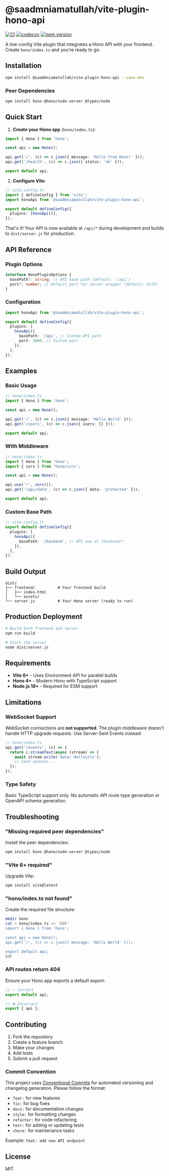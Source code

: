 # @saadmniamatullah/vite-plugin-hono-api

[![CI](https://github.com/saadmniamatullah/vite-plugin-hono-api/workflows/CI/badge.svg)](https://github.com/saadmniamatullah/vite-plugin-hono-api/actions)
[![codecov](https://codecov.io/gh/saadmniamatullah/vite-plugin-hono-api/graph/badge.svg)](https://codecov.io/gh/saadmniamatullah/vite-plugin-hono-api)
[![npm version](https://badge.fury.io/js/%40saadmniamatullah%2Fvite-plugin-hono-api.svg)](https://www.npmjs.com/package/@saadmniamatullah/vite-plugin-hono-api)

A low-config Vite plugin that integrates a Hono API with your frontend. Create `hono/index.ts` and you're ready to go.

## Installation

```bash
npm install @saadmniamatullah/vite-plugin-hono-api --save-dev
```

### Peer Dependencies

```bash
npm install hono @hono/node-server @types/node
```

## Quick Start

1. **Create your Hono app** (`hono/index.ts`):

```typescript
import { Hono } from 'hono';

const api = new Hono();

api.get('/', (c) => c.json({ message: 'Hello from Hono!' }));
api.get('/health', (c) => c.json({ status: 'ok' }));

export default api;
```

2. **Configure Vite**:

```typescript
// vite.config.ts
import { defineConfig } from 'vite';
import honoApi from '@saadmniamatullah/vite-plugin-hono-api';

export default defineConfig({
  plugins: [honoApi()],
});
```

That's it! Your API is now available at `/api/*` during development and builds to `dist/server.js` for production.

## API Reference

### Plugin Options

```typescript
interface HonoPluginOptions {
  basePath?: string; // API base path (default: '/api')
  port?: number; // Default port for server wrapper (default: 4173)
}
```

### Configuration

```typescript
import honoApi from '@saadmniamatullah/vite-plugin-hono-api';

export default defineConfig({
  plugins: [
    honoApi({
      basePath: '/api', // Custom API path
      port: 3000, // Custom port
    }),
  ],
});
```

## Examples

### Basic Usage

```typescript
// hono/index.ts
import { Hono } from 'hono';

const api = new Hono();

api.get('/', (c) => c.json({ message: 'Hello World' }));
api.get('/users', (c) => c.json({ users: [] }));

export default api;
```

### With Middleware

```typescript
// hono/index.ts
import { Hono } from 'hono';
import { cors } from 'hono/cors';

const api = new Hono();

api.use('*', cors());
api.get('/api/data', (c) => c.json({ data: 'protected' }));

export default api;
```

### Custom Base Path

```typescript
// vite.config.ts
export default defineConfig({
  plugins: [
    honoApi({
      basePath: '/backend', // API now at /backend/*
    }),
  ],
});
```

## Build Output

```
dist/
├── frontend/          # Your frontend build
│   ├── index.html
│   └── assets/
└── server.js          # Your Hono server (ready to run)
```

## Production Deployment

```bash
# Build both frontend and server
npm run build

# Start the server
node dist/server.js
```

## Requirements

- **Vite 6+** - Uses Environment API for parallel builds
- **Hono 4+** - Modern Hono with TypeScript support
- **Node.js 18+** - Required for ESM support

## Limitations

### WebSocket Support

WebSocket connections are **not supported**. The plugin middleware doesn't handle HTTP upgrade requests. Use Server-Sent Events instead:

```typescript
// hono/index.ts
api.get('/events', (c) => {
  return c.streamText(async (stream) => {
    await stream.write('data: Hello\n\n');
    // Send updates...
  });
});
```

### Type Safety

Basic TypeScript support only. No automatic API route type generation or OpenAPI schema generation.

## Troubleshooting

### "Missing required peer dependencies"

Install the peer dependencies:

```bash
npm install hono @hono/node-server @types/node
```

### "Vite 6+ required"

Upgrade Vite:

```bash
npm install vite@latest
```

### "hono/index.ts not found"

Create the required file structure:

```bash
mkdir hono
cat > hono/index.ts << 'EOF'
import { Hono } from 'hono';

const api = new Hono();
api.get('/', (c) => c.json({ message: 'Hello World' }));

export default api;
EOF
```

### API routes return 404

Ensure your Hono app exports a default export:

```typescript
// ✅ Correct
export default api;

// ❌ Incorrect
export { api };
```

## Contributing

1. Fork the repository
2. Create a feature branch
3. Make your changes
4. Add tests
5. Submit a pull request

### Commit Convention

This project uses [Conventional Commits](https://conventionalcommits.org/) for automated versioning and changelog generation. Please follow the format:

- `feat:` for new features
- `fix:` for bug fixes
- `docs:` for documentation changes
- `style:` for formatting changes
- `refactor:` for code refactoring
- `test:` for adding or updating tests
- `chore:` for maintenance tasks

Example: `feat: add new API endpoint`

## License

MIT
